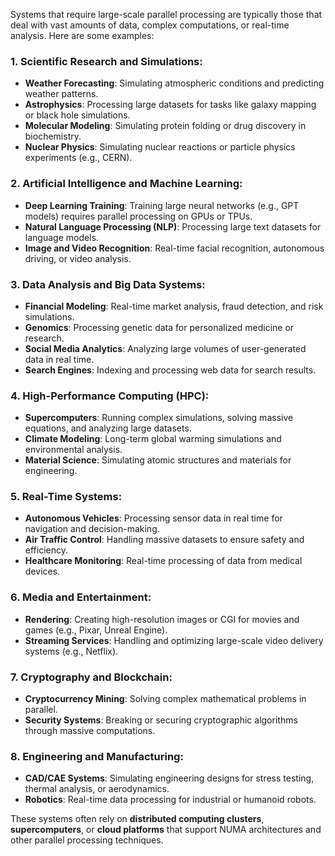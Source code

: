 Systems that require large-scale parallel processing are typically those that deal with vast amounts of data, complex computations, or real-time analysis. Here are some examples:

### **1. Scientific Research and Simulations**:

- **Weather Forecasting**: Simulating atmospheric conditions and predicting weather patterns.
- **Astrophysics**: Processing large datasets for tasks like galaxy mapping or black hole simulations.
- **Molecular Modeling**: Simulating protein folding or drug discovery in biochemistry.
- **Nuclear Physics**: Simulating nuclear reactions or particle physics experiments (e.g., CERN).

### **2. Artificial Intelligence and Machine Learning**:

- **Deep Learning Training**: Training large neural networks (e.g., GPT models) requires parallel processing on GPUs or TPUs.
- **Natural Language Processing (NLP)**: Processing large text datasets for language models.
- **Image and Video Recognition**: Real-time facial recognition, autonomous driving, or video analysis.

### **3. Data Analysis and Big Data Systems**:

- **Financial Modeling**: Real-time market analysis, fraud detection, and risk simulations.
- **Genomics**: Processing genetic data for personalized medicine or research.
- **Social Media Analytics**: Analyzing large volumes of user-generated data in real time.
- **Search Engines**: Indexing and processing web data for search results.

### **4. High-Performance Computing (HPC)**:

- **Supercomputers**: Running complex simulations, solving massive equations, and analyzing large datasets.
- **Climate Modeling**: Long-term global warming simulations and environmental analysis.
- **Material Science**: Simulating atomic structures and materials for engineering.

### **5. Real-Time Systems**:

- **Autonomous Vehicles**: Processing sensor data in real time for navigation and decision-making.
- **Air Traffic Control**: Handling massive datasets to ensure safety and efficiency.
- **Healthcare Monitoring**: Real-time processing of data from medical devices.

### **6. Media and Entertainment**:

- **Rendering**: Creating high-resolution images or CGI for movies and games (e.g., Pixar, Unreal Engine).
- **Streaming Services**: Handling and optimizing large-scale video delivery systems (e.g., Netflix).

### **7. Cryptography and Blockchain**:

- **Cryptocurrency Mining**: Solving complex mathematical problems in parallel.
- **Security Systems**: Breaking or securing cryptographic algorithms through massive computations.

### **8. Engineering and Manufacturing**:

- **CAD/CAE Systems**: Simulating engineering designs for stress testing, thermal analysis, or aerodynamics.
- **Robotics**: Real-time data processing for industrial or humanoid robots.

These systems often rely on **distributed computing clusters**, **supercomputers**, or **cloud platforms** that support NUMA architectures and other parallel processing techniques.